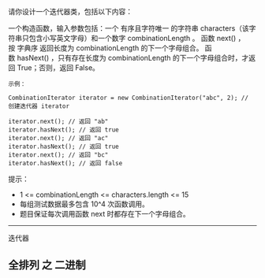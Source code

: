 请你设计一个迭代器类，包括以下内容：

一个构造函数，输入参数包括：一个 有序且字符唯一 的字符串 characters（该字符串只包含小写英文字母）和一个数字 combinationLength 。
函数 next() ，按 字典序 返回长度为 combinationLength 的下一个字母组合。
函数 hasNext() ，只有存在长度为 combinationLength 的下一个字母组合时，才返回 True；否则，返回 False。
 
```case
示例：

CombinationIterator iterator = new CombinationIterator("abc", 2); // 创建迭代器 iterator

iterator.next(); // 返回 "ab"
iterator.hasNext(); // 返回 true
iterator.next(); // 返回 "ac"
iterator.hasNext(); // 返回 true
iterator.next(); // 返回 "bc"
iterator.hasNext(); // 返回 false
```

提示：

- 1 <= combinationLength <= characters.length <= 15
- 每组测试数据最多包含 10^4 次函数调用。
- 题目保证每次调用函数 next 时都存在下一个字母组合。

---

迭代器

## 全排列 之 二进制
